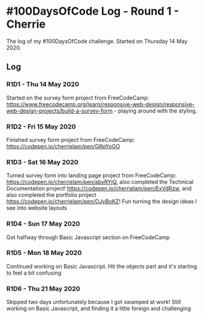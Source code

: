 # #100DaysOfCode Log - Round 1 - Cherrie

The log of my #100DaysOfCode challenge. Started on Thursday 14 May 2020.

## Log

### R1D1 - Thu 14 May 2020
Started on the survey form project from FreeCodeCamp: https://www.freecodecamp.org/learn/responsive-web-design/responsive-web-design-projects/build-a-survey-form - playing around with the styling.

### R1D2 - Fri 15 May 2020
Finished survey form project from FreeCodeCamp: https://codepen.io/cherrielam/pen/GRpYoGO

### R1D3 - Sat 16 May 2020
Turned survey form into landing page project from FreeCodeCamp: https://codepen.io/cherrielam/pen/abvRYjQ, also completed the Technical Documentation project! https://codepen.io/cherrielam/pen/ExVdRzw, and also completed the portfolio project https://codepen.io/cherrielam/pen/OJyBoKZ! Fun turning the design ideas I see into website layouts

### R1D4 - Sun 17 May 2020
Got halfway through Basic Javascript section on FreeCodeCamp

### R1D5 - Mon 18 May 2020
Continued working on Basic Javascript. Hit the objects part and it's starting to feel a bit confusing

### R1D6 - Thu 21 May 2020
Skipped two days unfortunately because I got swamped at work! Still working on Basic Javascript, and finding it a little foreign and challenging